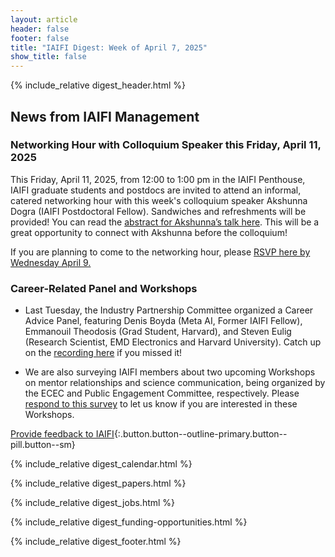 ```yaml
---
layout: article
header: false
footer: false
title: "IAIFI Digest: Week of April 7, 2025"
show_title: false
--- 
```


{% include_relative digest_header.html %}

## News from IAIFI Management

### Networking Hour with Colloquium Speaker this Friday, April 11, 2025
This Friday, April 11, 2025, from 12:00 to 1:00 pm in the IAIFI Penthouse, IAIFI graduate students and postdocs are invited to attend an informal, catered networking hour with this week's colloquium speaker Akshunna Dogra (IAIFI Postdoctoral Fellow). Sandwiches and refreshments will be provided! You can read the [abstract for Akshunna’s talk here](https://iaifi.org/events.html). This will be a great opportunity to connect with Akshunna before the colloquium! 

If you are planning to come to the networking hour, please [RSVP here by Wednesday April 9.](https://app.smartsheet.com/b/form/0195ec9142737b9facd49a3e04d69f7a)   

### Career-Related Panel and Workshops

* Last Tuesday, the Industry Partnership Committee organized a Career Advice Panel, featuring Denis Boyda (Meta AI, Former IAIFI Fellow), Emmanouil Theodosis (Grad Student, Harvard), and Steven Eulig (Research Scientist, EMD Electronics and Harvard University). Catch up on the [recording here](https://drive.google.com/drive/folders/1SjNDbAfeg1h9ZkGqhytHYH0jhisKjUsx?usp=drive_link) if you missed it! 

* We are also surveying IAIFI members about two upcoming Workshops on mentor relationships and science communication, being organized by the ECEC and Public Engagement Committee, respectively. Please [respond to this survey](https://app.smartsheet.com/b/form/0195ed4f623f7a86bec8765c2a3592cc) to let us know if you are interested in these Workshops. 

[Provide feedback to IAIFI](https://forms.gle/hk2mrqjaLY8nCZrE6){:.button.button--outline-primary.button--pill.button--sm}

{% include_relative digest_calendar.html %}

{% include_relative digest_papers.html %}
 
{% include_relative digest_jobs.html %}

{% include_relative digest_funding-opportunities.html %}

{% include_relative digest_footer.html %}
